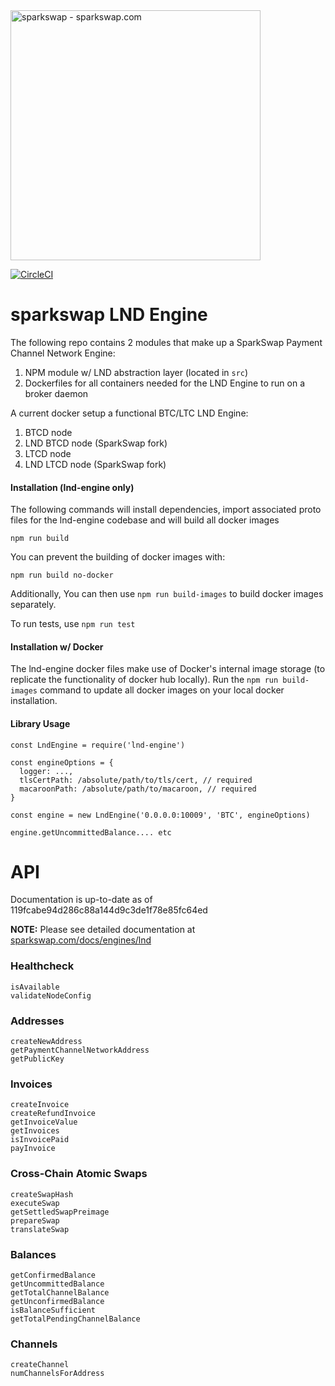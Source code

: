 <img src="https://sparkswap.com/img/logo.svg" alt="sparkswap - sparkswap.com" width="400">

[![CircleCI](https://circleci.com/gh/sparkswap/lnd-engine.svg?style=svg&circle-token=47c81b3a717f062885f159dfded078e134413db1)](https://circleci.com/gh/sparkswap/lnd-engine)

sparkswap LND Engine
====================

The following repo contains 2 modules that make up a SparkSwap Payment Channel Network Engine:

1. NPM module w/ LND abstraction layer (located in `src`)
2. Dockerfiles for all containers needed for the LND Engine to run on a broker daemon

A current docker setup a functional BTC/LTC LND Engine:
1. BTCD node
2. LND BTCD node (SparkSwap fork)
3. LTCD node
4. LND LTCD node (SparkSwap fork)

#### Installation (lnd-engine only)

The following commands will install dependencies, import associated proto files for
the lnd-engine codebase and will build all docker images

```
npm run build
```

You can prevent the building of docker images with:

```
npm run build no-docker
```

Additionally, You can then use `npm run build-images` to build docker images separately.

To run tests, use `npm run test`

#### Installation w/ Docker

The lnd-engine docker files make use of Docker's internal image storage (to replicate the functionality of docker hub locally). Run the `npm run build-images` command to
update all docker images on your local docker installation.

#### Library Usage

```
const LndEngine = require('lnd-engine')

const engineOptions = {
  logger: ...,
  tlsCertPath: /absolute/path/to/tls/cert, // required
  macaroonPath: /absolute/path/to/macaroon, // required
}

const engine = new LndEngine('0.0.0.0:10009', 'BTC', engineOptions)

engine.getUncommittedBalance.... etc
```

# API

Documentation is up-to-date as of 119fcabe94d286c88a144d9c3de1f78e85fc64ed

**NOTE:** Please see detailed documentation at [sparkswap.com/docs/engines/lnd](https://sparkswap.com/docs/engines/lnd)

### Healthcheck

```
isAvailable
validateNodeConfig
```

### Addresses

```
createNewAddress
getPaymentChannelNetworkAddress
getPublicKey
```

### Invoices

```
createInvoice
createRefundInvoice
getInvoiceValue
getInvoices
isInvoicePaid
payInvoice
```

### Cross-Chain Atomic Swaps

```
createSwapHash
executeSwap
getSettledSwapPreimage
prepareSwap
translateSwap
```

### Balances

```
getConfirmedBalance
getUncommittedBalance
getTotalChannelBalance
getUnconfirmedBalance
isBalanceSufficient
getTotalPendingChannelBalance
```

### Channels

```
createChannel
numChannelsForAddress
```
